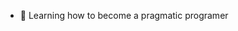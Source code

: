 <!-- ### Hi there 👋


<img align="right" src="https://github-readme-stats.vercel.app/api?username=goffyguo&show_icons=true&icon_color=00a8a6&text_color=00a8a6&bg_color=ffffff&hide_title=true" />

- 💻 Study & Creating Distributed domain
<!--  💬 Learning English 🇺🇸 
- 💬 Learning English
- 👯 Good at team work -->
- 🌱 Learning how to become a pragmatic programer 

<!--
**goffyguo/goffyguo** is a ✨ _special_ ✨ repository because its `README.md` (this file) appears on your GitHub profile.

Here are some ideas to get you started:

- 🔭 I’m currently working on ...
- 🌱 I’m currently learning ...
- 👯 I’m looking to collaborate on ...
- 🤔 I’m looking for help with ...
- 💬 Ask me about ...
- 📫 How to reach me: ...
- 😄 Pronouns: ...
- ⚡ Fun fact: ...
-->
 
